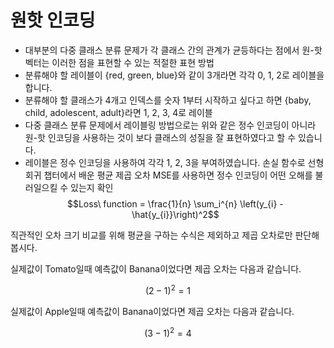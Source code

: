 # 원핫 인코딩
- 대부분의 다중 클래스 분류 문제가 각 클래스 간의 관계가 균등하다는 점에서 원-핫 벡터는 이러한 점을 표현할 수 있는 적절한 표현 방법
- 분류해야 할 레이블이 {red, green, blue}와 같이 3개라면 각각 0, 1, 2로 레이블을 합니다. 
- 분류해야 할 클래스가 4개고 인덱스를 숫자 1부터 시작하고 싶다고 하면 {baby, child, adolescent, adult}라면 1, 2, 3, 4로 레이블
- 다중 클래스 분류 문제에서 레이블링 방법으로는 위와 같은 정수 인코딩이 아니라 원-핫 인코딩을 사용하는 것이 보다 클래스의 성질을 잘 표현하였다고 할 수 있습니다.
- 레이블은 정수 인코딩을 사용하여 각각 1, 2, 3을 부여하였습니다. 손실 함수로 선형 회귀 챕터에서 배운 평균 제곱 오차 MSE를 사용하면 정수 인코딩이 어떤 오해를 불러일으킬 수 있는지 확인
$$Loss\ function = \frac{1}{n} \sum_i^{n} \left(y_{i} - \hat{y_{i}}\right)^2$$

직관적인 오차 크기 비교를 위해 평균을 구하는 수식은 제외하고 제곱 오차로만 판단해봅시다.

실제값이 Tomato일때 예측값이 Banana이었다면 제곱 오차는 다음과 같습니다.

$$(2-1)^{2} = 1$$

실제값이 Apple일때 예측값이 Banana이었다면 제곱 오차는 다음과 같습니다.

$$(3-1)^{2} = 4$$
